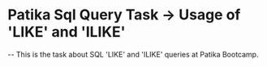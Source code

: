 # Patika Sql Query Task -> Usage of 'LIKE' and 'ILIKE'
-- This is the task about SQL 'LIKE' and 'ILIKE' queries at Patika Bootcamp.
